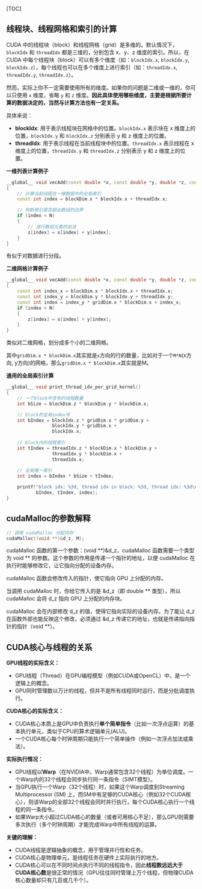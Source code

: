 [TOC]



## 线程块、线程网格和索引的计算

CUDA 中的线程块（block）和线程网格（grid）是多维的。默认情况下，`blockIdx` 和 `threadIdx` 都是三维的，分别包含 x、y、z 维度的索引。所以，在 CUDA 中每个线程块（block）可以有多个维度（如：`blockIdx.x`, `blockIdx.y`, `blockIdx.z`），每个线程也可以在多个维度上进行索引（如：`threadIdx.x`, `threadIdx.y`, `threadIdx.z`）。

然而，实际上你不一定需要使用所有的维度。如果你的问题是二维或一维的，你可以只使用 `x` 维度，省略 `y` 和 `z` 维度。**因此具体使用哪些维度，主要是根据所要计算的数据决定的，当然与计算方法也有一定关系。**

具体来说：

- **blockIdx**: 用于表示线程块在网格中的位置。`blockIdx.x` 表示块在 x 维度上的位置，`blockIdx.y` 和 `blockIdx.z` 分别表示 y 和 z 维度上的位置。
- **threadIdx**: 用于表示线程在当前线程块中的位置。`threadIdx.x` 表示线程在 x 维度上的位置，`threadIdx.y` 和 `threadIdx.z` 分别表示 y 和 z 维度上的位置。



**一维列表计算例子**

```c++
__global__ void vecAdd(const double *x, const double *y, double *z, const int N)
{
    // 计算当前线程在一维数据中的全局索引
    const int index = blockDim.x * blockIdx.x + threadIdx.x;

    // 判断索引是否超出数组的边界
    if (index < N)
    {
        // 进行数组元素的加法
        z[index] = x[index] + y[index];
    }
}

```

有似于对数据进行分段。



**二维网格计算例子**

```c++
__global__ void vecAdd(const double *x, const double *y, double *z, const int N)
{
    const int index_x = blockDim.x * blockIdx.x + threadIdx.x;
    const int index_y = blockDim.y * blockIdx.y + threadIdx.y;
    const int index = index_y * gridDim.x * blockDim.x + index_x;
    if (index < N)
    {
        z[index] = x[index] + y[index];
    }
}

```

类似对二维网格，划分成多个小的二维网格。

其中`gridDim.x * blockDim.x`其实就是`x`方向的行的数量，比如对于一个`M*N`(x方向, y方向)的网格，那么`gridDim.x * blockDim.x`其实就是M。



**通用的全局索引计算**

```c++
__global__ void print_thread_idx_per_grid_kernel()
{
	// 一个block中含有的线程数量
    int bSize = blockDim.z * blockDim.y * blockDim.x;

	// block的全局index号
    int bIndex = blockIdx.z * gridDim.x * gridDim.y +
                 blockIdx.y * gridDim.x +
                 blockIdx.x;
	
	// block内的线程索引
    int tIndex = threadIdx.z * blockDim.x * blockDim.y +
                 threadIdx.y * blockDim.x +
                 threadIdx.x;
	
	// 全局唯一索引
    int index = bIndex * bSize + tIndex;

    printf("block idx: %3d, thread idx in block: %3d, thread idx: %3d\n",
           bIndex, tIndex, index);
}


```

## cudaMalloc的参数解释

```c++
// 调用 cudaMalloc 分配内存
cudaMalloc((void **)&d_z, M);
```

cudaMalloc 函数的第一个参数：(void \*\*)&d_z，cudaMalloc 函数需要一个类型为 void \*\* 的参数。这个参数的作用是传递一个指针的地址，以便 cudaMalloc 在执行时能够修改它，让它指向分配的设备内存。

cudaMalloc 函数会修改传入的指针，使它指向 GPU 上分配的内存。

当调用 cudaMalloc 时，你给它传入的是 &d_z（即 double ** 类型），所以 cudaMalloc 会将 d_z 指向 GPU 上分配的内存块。

cudaMalloc 会在内部修改 d_z 的值，使得它指向实际的设备内存。为了能让 d_z 在函数外部也能反映这个修改，必须通过 &d_z 传递它的地址，也就是传递指向指针的指针（void **）。

## CUDA核心与线程的关系

**GPU线程的实际含义：**

- GPU线程（Thread）在GPU编程模型（例如CUDA或OpenCL）中，是一个逻辑上的概念。
- GPU同时管理数以万计的线程，但并不是所有线程同时运行，而是分批调度执行。

**CUDA核心的实际含义：**

- CUDA核心本质上是GPU中负责执行**单个简单指令**（比如一次浮点运算）的基本执行单元，类似于CPU的算术逻辑单元(ALU)。
- 一个CUDA核心每个时钟周期只能执行一个简单操作（例如一次浮点加法或乘法）。

**实际执行情况：**

- GPU线程以**Warp**（在NVIDIA中，Warp通常包含32个线程）为单位调度。一个Warp内的32个线程会同步执行同一条指令（SIMT模型）。
- 当GPU执行一个Warp（32个线程）时，如果这个Warp调度到Streaming Multiprocessor (SM) 上，而SM中有足够的CUDA核心（例如32个CUDA核心），则该Warp的全部32个线程会同时并行执行，每个CUDA核心执行一个线程的同一条指令。
- 如果Warp大小超过CUDA核心的数量（或者可用核心不足），那么GPU则需要多次执行（多个时钟周期）才能完成Warp中所有线程的运算。

**关键的理解：**

- CUDA线程是逻辑抽象的概念，用于管理并行性和任务。
- CUDA核心是物理单元，是线程任务在硬件上实际执行的地方。
- CUDA核心可以在不同时间点执行不同的线程指令，因此**线程数远远大于CUDA核心数**是很正常的情况（GPU往往同时管理上万个线程，但物理CUDA核心数量却只有几百或几千个）。





